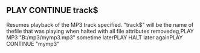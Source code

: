 ## PLAY CONTINUE track$

Resumes playback of the MP3 track specified. "track$" will be the name of thefile that was playing when halted with all file attributes removedeg,PLAY MP3 "B:/mp3/mymp3.mp3" sometime laterPLAY HALT later againPLAY CONTINUE "mymp3"